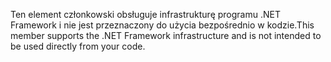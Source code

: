<span data-ttu-id="14a79-101">Ten element członkowski obsługuje infrastrukturę programu .NET Framework i nie jest przeznaczony do użycia bezpośrednio w kodzie.</span><span class="sxs-lookup"><span data-stu-id="14a79-101">This member supports the .NET Framework infrastructure and is not intended to be used directly from your code.</span></span>